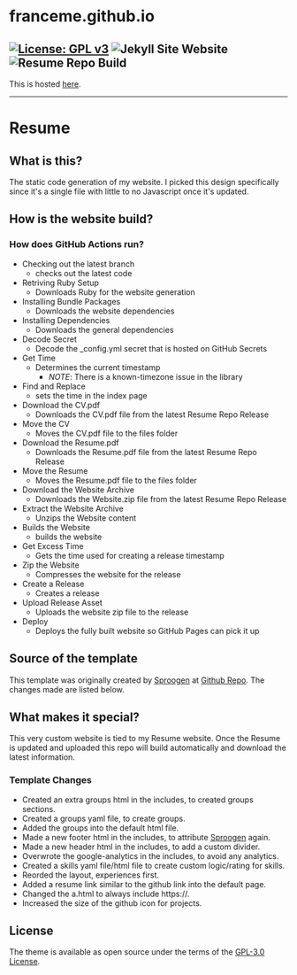 # franceme.github.io
[![License: GPL v3](https://img.shields.io/badge/License-GPLv3-blue.svg)](https://www.gnu.org/licenses/gpl-3.0)
![Jekyll Site Website](https://github.com/franceme/franceme.github.io/workflows/Jekyll%20Site%20Website/badge.svg)
![Resume Repo Build](https://github.com/franceme/Resume/workflows/Create%20and%20Release%20Latex%20File/badge.svg)
---

This is hosted [here](https://franceme.github.io).

---


# Resume

## What is this?

The static code generation of my website.
I picked this design specifically since it's a single file with little to no Javascript once it's updated.

## How is the website build?

### How does GitHub Actions run?

* Checking out the latest branch
    * checks out the latest code
* Retriving Ruby Setup
    * Downloads Ruby for the website generation
* Installing Bundle Packages
    * Downloads the website dependencies
* Installing Dependencies
    * Downloads the general dependencies
* Decode Secret
    * Decode the _config.yml secret that is hosted on GitHub Secrets
* Get Time
    * Determines the current timestamp
        * *NOTE*: There is a known-timezone issue in the library
* Find and Replace
    * sets the time in the index page
* Download the CV.pdf
    * Downloads the CV.pdf file from the latest Resume Repo Release
* Move the CV
    * Moves the CV.pdf file to the files folder
* Download the Resume.pdf
    * Downloads the Resume.pdf file from the latest Resume Repo Release
* Move the Resume
    * Moves the Resume.pdf file to the files folder
* Download the Website Archive
    * Downloads the Website.zip file from the latest Resume Repo Release
* Extract the Website Archive
    * Unzips the Website content
* Builds the Website
    * builds the website
* Get Excess Time
    * Gets the time used for creating a release timestamp
* Zip the Website
    * Compresses the website for the release
* Create a Release
    * Creates a release
* Upload Release Asset
    * Uploads the website zip file to the release
* Deploy
    * Deploys the fully built website so GitHub Pages can pick it up

## Source of the template

This template was originally created by [Sproogen](https://github.com/sproogen/) at [Github Repo](https://github.com/sproogen/modern-resume-theme).
The changes made are listed below.

## What makes it special?

This very custom website is tied to my Resume website.
Once the Resume is updated and uploaded this repo will build automatically and download the latest information.

### Template Changes

* Created an extra groups html in the includes, to created groups sections.
* Created a groups yaml file, to create groups.
* Added the groups into the default html file.
* Made a new footer html in the includes, to attribute [Sproogen](https://github.com/sproogen/) again.
* Made a new header html in the includes, to add a custom divider.
* Overwrote the google-analytics in the includes, to avoid any analytics.
* Created a skills yaml file/html file to create custom logic/rating for skills.
* Reorded the layout, experiences first.
* Added a resume link similar to the github link into the default page.
* Changed the a.html to always include https://.
* Increased the size of the github icon for projects.

## License

The theme is available as open source under the terms of the [GPL-3.0 License](https://www.gnu.org/licenses/gpl-3.0.en.html).
